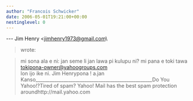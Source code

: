 ```yaml
---
author: "Francois Schwicker"
date: 2006-05-01T19:21:00+00:00
nestinglevel: 0
---
```

\---
 Jim Henry <[jimhenry1973@gmail.com](mailto://jimhenry1973@gmail.com)\
> wrote:

> mi sona ala e ni: jan seme li jan lawa pi kulupu ni?
> mi pana e toki tawa [tokipona-owner@yahoogroups.com](mailto://tokipona-owner@yahoogroups.com)\
> lon ijo ike ni.
> Jim Henrypona ! a.jan Kanso\_\_\_\_\_\_\_\_\_\_\_\_\_\_\_\_\_\_\_\_\_\_\_\_\_\_\_\_\_\_\_\_\_\_\_\_\_\_\_\_\_\_\_\_\_\_\_\_\_\_Do You Yahoo!?Tired of spam? Yahoo! Mail has the best spam protection aroundhttp://mail.yahoo.com